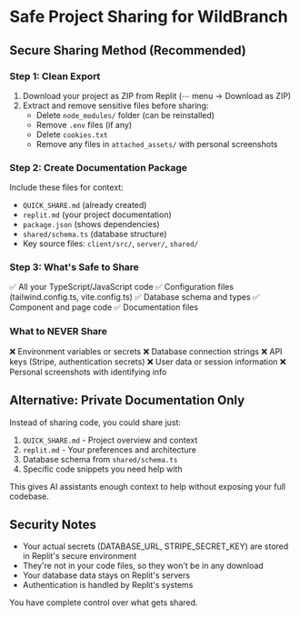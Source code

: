 # Safe Project Sharing for WildBranch

## Secure Sharing Method (Recommended)

### Step 1: Clean Export
1. Download your project as ZIP from Replit (⋯ menu → Download as ZIP)
2. Extract and remove sensitive files before sharing:
   - Delete `node_modules/` folder (can be reinstalled)
   - Remove `.env` files (if any)
   - Delete `cookies.txt`
   - Remove any files in `attached_assets/` with personal screenshots

### Step 2: Create Documentation Package
Include these files for context:
- `QUICK_SHARE.md` (already created)
- `replit.md` (your project documentation)
- `package.json` (shows dependencies)
- `shared/schema.ts` (database structure)
- Key source files: `client/src/`, `server/`, `shared/`

### Step 3: What's Safe to Share
✅ All your TypeScript/JavaScript code
✅ Configuration files (tailwind.config.ts, vite.config.ts)
✅ Database schema and types
✅ Component and page code
✅ Documentation files

### What to NEVER Share
❌ Environment variables or secrets
❌ Database connection strings
❌ API keys (Stripe, authentication secrets)
❌ User data or session information
❌ Personal screenshots with identifying info

## Alternative: Private Documentation Only

Instead of sharing code, you could share just:
1. `QUICK_SHARE.md` - Project overview and context
2. `replit.md` - Your preferences and architecture
3. Database schema from `shared/schema.ts`
4. Specific code snippets you need help with

This gives AI assistants enough context to help without exposing your full codebase.

## Security Notes
- Your actual secrets (DATABASE_URL, STRIPE_SECRET_KEY) are stored in Replit's secure environment
- They're not in your code files, so they won't be in any download
- Your database data stays on Replit's servers
- Authentication is handled by Replit's systems

You have complete control over what gets shared.